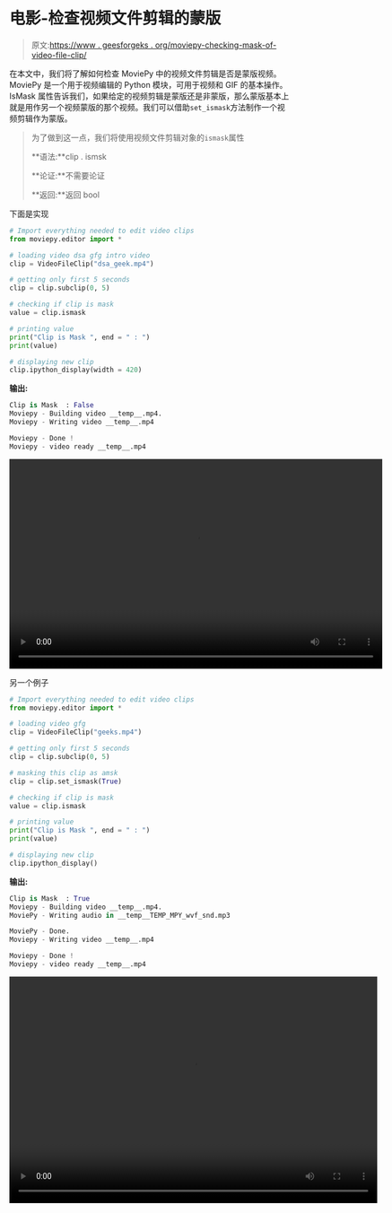 # 电影-检查视频文件剪辑的蒙版

> 原文:[https://www . geesforgeks . org/moviepy-checking-mask-of-video-file-clip/](https://www.geeksforgeeks.org/moviepy-checking-mask-of-video-file-clip/)

在本文中，我们将了解如何检查 MoviePy 中的视频文件剪辑是否是蒙版视频。MoviePy 是一个用于视频编辑的 Python 模块，可用于视频和 GIF 的基本操作。IsMask 属性告诉我们，如果给定的视频剪辑是蒙版还是非蒙版，那么蒙版基本上就是用作另一个视频蒙版的那个视频。我们可以借助`set_ismask`方法制作一个视频剪辑作为蒙版。

> 为了做到这一点，我们将使用视频文件剪辑对象的`ismask`属性
> 
> **语法:**clip . ismsk
> 
> **论证:**不需要论证
> 
> **返回:**返回 bool

下面是实现

```py
# Import everything needed to edit video clips 
from moviepy.editor import *

# loading video dsa gfg intro video 
clip = VideoFileClip("dsa_geek.mp4") 

# getting only first 5 seconds
clip = clip.subclip(0, 5)

# checking if clip is mask
value = clip.ismask

# printing value
print("Clip is Mask ", end = " : ")
print(value)

# displaying new clip
clip.ipython_display(width = 420)
```

**输出:**

```py
Clip is Mask  : False
Moviepy - Building video __temp__.mp4.
Moviepy - Writing video __temp__.mp4

Moviepy - Done !
Moviepy - video ready __temp__.mp4

```

<video class="wp-video-shortcode" id="video-476068-1" width="665" height="374" preload="metadata" controls=""><source type="video/mp4" src="https://media.geeksforgeeks.org/wp-content/uploads/20200827002306/1st9.mp4?_=1">[https://media.geeksforgeeks.org/wp-content/uploads/20200827002306/1st9.mp4](https://media.geeksforgeeks.org/wp-content/uploads/20200827002306/1st9.mp4)</video>

另一个例子

```py
# Import everything needed to edit video clips
from moviepy.editor import *

# loading video gfg
clip = VideoFileClip("geeks.mp4")

# getting only first 5 seconds
clip = clip.subclip(0, 5)

# masking this clip as amsk
clip = clip.set_ismask(True)

# checking if clip is mask
value = clip.ismask

# printing value
print("Clip is Mask ", end = " : ")
print(value)

# displaying new clip
clip.ipython_display()
```

**输出:**

```py
Clip is Mask  : True
Moviepy - Building video __temp__.mp4.
MoviePy - Writing audio in __temp__TEMP_MPY_wvf_snd.mp3

MoviePy - Done.
Moviepy - Writing video __temp__.mp4

Moviepy - Done !
Moviepy - video ready __temp__.mp4

```

<video class="wp-video-shortcode" id="video-476068-2" width="656" height="404" preload="metadata" controls=""><source type="video/mp4" src="https://media.geeksforgeeks.org/wp-content/uploads/20200827003921/download2.mp4?_=2">[https://media.geeksforgeeks.org/wp-content/uploads/20200827003921/download2.mp4](https://media.geeksforgeeks.org/wp-content/uploads/20200827003921/download2.mp4)</video>